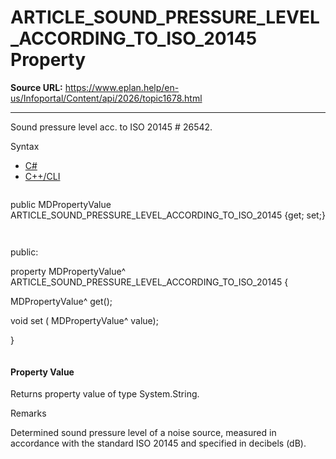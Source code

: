 # ARTICLE_SOUND_PRESSURE_LEVEL_ACCORDING_TO_ISO_20145 Property

**Source URL:** https://www.eplan.help/en-us/Infoportal/Content/api/2026/topic1678.html

---

Sound pressure level acc. to ISO 20145 # 26542.

Syntax

- [C#](#i-syntax-CS)
- [C++/CLI](#i-syntax-CPP2005)

```
```
public MDPropertyValue ARTICLE_SOUND_PRESSURE_LEVEL_ACCORDING_TO_ISO_20145 {get; set;}
```
```

```
```
public:

property MDPropertyValue^ ARTICLE_SOUND_PRESSURE_LEVEL_ACCORDING_TO_ISO_20145 {

   MDPropertyValue^ get();

   void set (    MDPropertyValue^ value);

}
```
```

#### Property Value

Returns property value of type System.String.

Remarks

Determined sound pressure level of a noise source, measured in accordance with the standard ISO 20145 and specified in decibels (dB).
